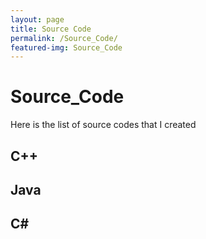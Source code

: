 ```yaml
---
layout: page
title: Source Code
permalink: /Source_Code/
featured-img: Source_Code
---
```


# Source_Code
Here is the list of source codes that I created

## C++

## Java

## C#
